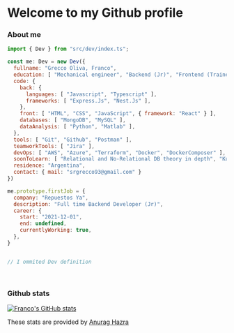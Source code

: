 # Welcome to my Github profile

### About me

```js
import { Dev } from "src/dev/index.ts";

const me: Dev = new Dev({
  fullname: "Grecco Oliva, Franco",
  education: [ "Mechanical engineer", "Backend (Jr)", "Frontend (Trainee)", "Cloud DevOps (Trainee)" ],
  code: {
    back: { 
      languages: [ "Javascript", "Typescript" ],
      frameworks: [ "Express.Js", "Nest.Js" ],
    },
    front: [ "HTML", "CSS", "JavaScript", { framework: "React" } ],
    databases: [ "MongoDB", "MySQL" ],
    dataAnalysis: [ "Python", "Matlab" ],
  },
  tools: [ "Git", "Github", "Postman" ],
  teamworkTools: [ "Jira" ],
  devOps: [ "AWS", "Azure", "Terraform", "Docker", "DockerComposer" ],
  soonToLearn: [ "Relational and No-Relational DB theory in depth", "Kubernetes", "Jenkins" ],
  residence: "Argentina",
  contact: { mail: "srgrecco93@gmail.com" }
})

me.prototype.firstJob = {
  company: "Repuestos Ya",
  description: "Full time Backend Developer (Jr)",
  career: {
    start: "2021-12-01",
    end: undefined,
    currentlyWorking: true,
  },
}


// I ommited Dev definition
```

<br>

### Github stats

[![Franco's GitHub stats](https://github-readme-stats.vercel.app/api?username=GreccoOliva-Franco&count_private=true&show_icons=true&theme=monokai&hide_title=true&include_all_commits=true)](https://github.com/anuraghazra/github-readme-stats)

These stats are provided by [Anurag Hazra](https://github.com/anuraghazra/github-readme-stats#github-stats-card)
